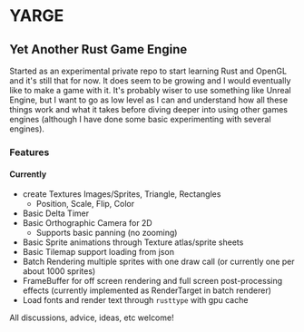 # YARGE
## Yet Another Rust Game Engine

Started as an experimental private repo to start learning Rust and OpenGL and it's still that for now.
It does seem to be growing and I would eventually like to make a game with it. It's probably wiser to use something
like Unreal Engine, but I want to go as low level as I can and understand how all these things work and what it takes
before diving deeper into using other games engines (although I have done some basic experimenting with several engines).

### Features
#### Currently
- create Textures Images/Sprites, Triangle, Rectangles
    - Position, Scale, Flip, Color
- Basic Delta Timer
- Basic Orthographic Camera for 2D
    - Supports basic panning (no zooming)
- Basic Sprite animations through Texture atlas/sprite sheets
- Basic Tilemap support loading from json
- Batch Rendering multiple sprites with one draw call (or currently one per about 1000 sprites)
- FrameBuffer for off screen rendering and full screen post-processing effects (currently implemented as RenderTarget in batch renderer)
- Load fonts and render text through `rusttype` with gpu cache

All discussions, advice, ideas, etc welcome!
